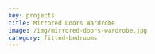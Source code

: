 ```yaml
---
key: projects
title: Mirrored Doors Wardrobe
image: /img/mirrored-doors-wardrobe.jpg
category: fitted-bedrooms
---
```



